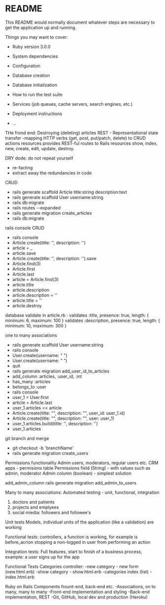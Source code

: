 # README

This README would normally document whatever steps are necessary to get the
application up and running.

Things you may want to cover:

- Ruby version
  3.0.0
- System dependencies

- Configuration

- Database creation

- Database initialization

- How to run the test suite

- Services (job queues, cache servers, search engines, etc.)

- Deployment instructions

- ...

THe frond end: Destroying (deleting) articles
REST - Representational state transfer -mapping HTTP verbs (get, post, put/patch, delete) to CRUD actions
resources provides REST-ful routes to Rails resources
show, index, new, create, edit, update, destroy.

DRY dode: do not repeat yourself

- re-facting
- extract away the redundancies in code

CRUD

- rails generate scaffold Article title:string description:text
- rails generate scaffold User username:string
- rails db:migrate
- rails routes --expanded
- rails generate migration create_articles
- rails db:migrate

rails console CRUD

- rails console
- Article.create(title: '', description: '')
- article = \_
- article.save
- Article.create(title: '', description: '').save
- Article.find(3)
- Article.first
- Article.last
- article = Article.find(3)
- article.title
- article.description
- article.description = ''
- article.title = ''
- article.destroy

database validate
in article.rb :
validates :title, presence: true, length: { minimum: 6, maximum: 100 }
validates :description, presence: true, length: { minimum: 10, maximum: 300 }

one to many associations

- rails generate scaffold User username:string
- rails console
- User.create(username: " ")
- User.create(username: " ")
- quit
- rails generate migration add_user_id_to_articles
- add_column :articles, :user_id, :int
- has_many :articles
- belongs_to :user
- rails console
- user_1 = User.first
- article = Article.last
- user_1.articles << article
- Article.create(title: "", description: "", user_id: user_1.id)
- Article.create(title: "", description: "", user: user_1)
- user_1.articles.build(title: '', description: '')
- user_1.articles

git branch and merge

- git checkout -b 'branchName'
- rails generate migration create_users

Permissions functionality
Admin users, moderators, regular users etc.
CRM apps - permisions table
Permissions field (String) - with values such as admin, moderator
Admin column (boolean) - simplest solution

add_admin_column
rails generate migration add_admin_to_users

Many to many associations:
Automated testing - unit, functional, integration

1. doctors and patients
2. projects and emplyees
3. social miedia: followers and followee's

Unit tests Models, individual units of the application (like a validation) are working

Functional tests: controllers, a function is working, for example is before_acrion stopping a non-logged in user from performing an action

Integration tests: Full features, start to finish of a business process, example: a user signs up for the app

Functional Tests
Categories controller:
-new category - new form (new.html.erb)
-show category - show.html.erb
-categories index (list) - index.html.erb

Ruby on Rails Components
frount-end, back-end etc.
-Associations, on to many, many to many
-Front-end implementation and styling
-Back-end implementation, REST
-Git, GitHub, local dev and production (Heroku)
